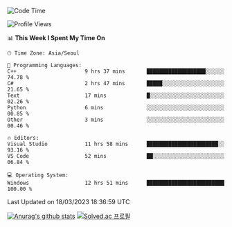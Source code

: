 <!--START_SECTION:waka-->
![Code Time](http://img.shields.io/badge/Code%20Time-26%20hrs%2027%20mins-blue)

![Profile Views](http://img.shields.io/badge/Profile%20Views-28-blue)

📊 **This Week I Spent My Time On** 

```text
🕑︎ Time Zone: Asia/Seoul

💬 Programming Languages: 
C++                      9 hrs 37 mins       ███████████████████░░░░░░   74.78 % 
C#                       2 hrs 47 mins       █████░░░░░░░░░░░░░░░░░░░░   21.65 % 
Text                     17 mins             █░░░░░░░░░░░░░░░░░░░░░░░░   02.26 % 
Python                   6 mins              ░░░░░░░░░░░░░░░░░░░░░░░░░   00.85 % 
Other                    3 mins              ░░░░░░░░░░░░░░░░░░░░░░░░░   00.46 % 

🔥 Editors: 
Visual Studio            11 hrs 58 mins      ███████████████████████░░   93.16 % 
VS Code                  52 mins             ██░░░░░░░░░░░░░░░░░░░░░░░   06.84 % 

💻 Operating System: 
Windows                  12 hrs 51 mins      █████████████████████████   100.00 % 
```


 Last Updated on 18/03/2023 18:36:59 UTC
<!--END_SECTION:waka-->
[![Anurag's github stats](https://github-readme-stats.vercel.app/api?username=heosumin518)](https://github.com/anuraghazra/github-readme-stats)
[![Solved.ac
프로필](http://mazassumnida.wtf/api/v2/generate_badge?boj=heosumin)](https://solved.ac/heosumin)
